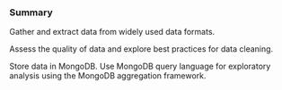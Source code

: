 ### Summary

Gather and extract data from widely used data formats.

Assess the quality of data and explore best practices for data cleaning.

Store data in MongoDB. Use MongoDB query language for exploratory analysis using the MongoDB aggregation framework.
